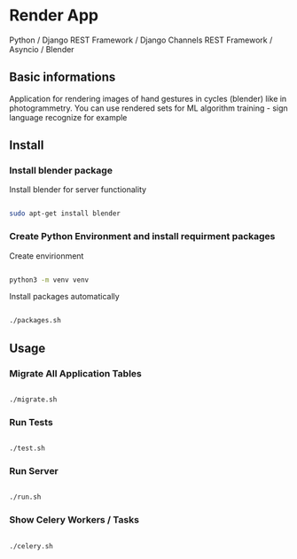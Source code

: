 # Render App
Python / Django REST Framework / Django Channels REST Framework / Asyncio / Blender

## Basic informations

Application for rendering images of hand gestures in cycles (blender) like in photogrammetry. You can use rendered sets for ML algorithm training - sign language recognize for example

## Install

### Install blender package

Install blender for server functionality

```bash

sudo apt-get install blender

```

### Create Python Environment and install requirment packages

Create envirionment

```bash

python3 -m venv venv

```

Install packages automatically

```bash

./packages.sh

```

## Usage

### Migrate All Application Tables

```bash

./migrate.sh

```

### Run Tests

```bash

./test.sh

```

### Run Server

```bash

./run.sh

```

### Show Celery Workers / Tasks

```bash

./celery.sh

```
